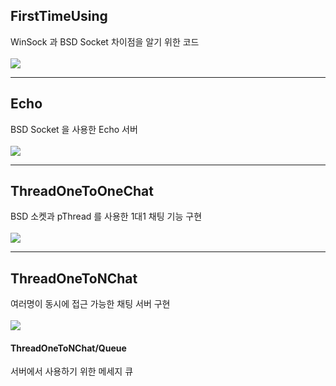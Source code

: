 ## FirstTimeUsing
WinSock 과 BSD Socket 차이점을 알기 위한 코드 <br/><br/>
<image src="https://cdn.discordapp.com/attachments/888797035468308550/965587811875061771/FirstTimeUsing.gif"/>

* * *

## Echo
BSD Socket 을 사용한 Echo 서버 <br/><br/>
<image src="https://cdn.discordapp.com/attachments/888797035468308550/965587811614994552/Echo.gif"/>

* * *

## ThreadOneToOneChat
BSD 소켓과 pThread 를 사용한 1대1 채팅 기능 구현 <br/><br/>
<image src="https://cdn.discordapp.com/attachments/888797035468308550/965587812109934602/ThreadOneToOne.gif"/>

* * *

## ThreadOneToNChat
여러명이 동시에 접근 가능한 채팅 서버 구현<br/><br/>
<image src="https://cdn.discordapp.com/attachments/888797035468308550/965820992586924033/ThreadOneToN.gif"/>

#### ThreadOneToNChat/Queue
서버에서 사용하기 위한 메세지 큐<br/>

